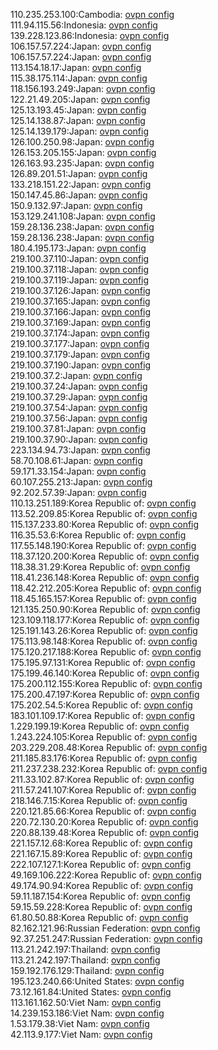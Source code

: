 110.235.253.100:Cambodia: [ovpn config](vpn/110_235_253_100.ovpn)  
111.94.115.56:Indonesia: [ovpn config](vpn/111_94_115_56.ovpn)  
139.228.123.86:Indonesia: [ovpn config](vpn/139_228_123_86.ovpn)  
106.157.57.224:Japan: [ovpn config](vpn/106_157_57_224.ovpn)  
106.157.57.224:Japan: [ovpn config](vpn/106_157_57_224.ovpn)  
113.154.18.17:Japan: [ovpn config](vpn/113_154_18_17.ovpn)  
115.38.175.114:Japan: [ovpn config](vpn/115_38_175_114.ovpn)  
118.156.193.249:Japan: [ovpn config](vpn/118_156_193_249.ovpn)  
122.21.49.205:Japan: [ovpn config](vpn/122_21_49_205.ovpn)  
125.13.193.45:Japan: [ovpn config](vpn/125_13_193_45.ovpn)  
125.14.138.87:Japan: [ovpn config](vpn/125_14_138_87.ovpn)  
125.14.139.179:Japan: [ovpn config](vpn/125_14_139_179.ovpn)  
126.100.250.98:Japan: [ovpn config](vpn/126_100_250_98.ovpn)  
126.153.205.155:Japan: [ovpn config](vpn/126_153_205_155.ovpn)  
126.163.93.235:Japan: [ovpn config](vpn/126_163_93_235.ovpn)  
126.89.201.51:Japan: [ovpn config](vpn/126_89_201_51.ovpn)  
133.218.151.22:Japan: [ovpn config](vpn/133_218_151_22.ovpn)  
150.147.45.86:Japan: [ovpn config](vpn/150_147_45_86.ovpn)  
150.9.132.97:Japan: [ovpn config](vpn/150_9_132_97.ovpn)  
153.129.241.108:Japan: [ovpn config](vpn/153_129_241_108.ovpn)  
159.28.136.238:Japan: [ovpn config](vpn/159_28_136_238.ovpn)  
159.28.136.238:Japan: [ovpn config](vpn/159_28_136_238.ovpn)  
180.4.195.173:Japan: [ovpn config](vpn/180_4_195_173.ovpn)  
219.100.37.110:Japan: [ovpn config](vpn/219_100_37_110.ovpn)  
219.100.37.118:Japan: [ovpn config](vpn/219_100_37_118.ovpn)  
219.100.37.119:Japan: [ovpn config](vpn/219_100_37_119.ovpn)  
219.100.37.126:Japan: [ovpn config](vpn/219_100_37_126.ovpn)  
219.100.37.165:Japan: [ovpn config](vpn/219_100_37_165.ovpn)  
219.100.37.166:Japan: [ovpn config](vpn/219_100_37_166.ovpn)  
219.100.37.169:Japan: [ovpn config](vpn/219_100_37_169.ovpn)  
219.100.37.174:Japan: [ovpn config](vpn/219_100_37_174.ovpn)  
219.100.37.177:Japan: [ovpn config](vpn/219_100_37_177.ovpn)  
219.100.37.179:Japan: [ovpn config](vpn/219_100_37_179.ovpn)  
219.100.37.190:Japan: [ovpn config](vpn/219_100_37_190.ovpn)  
219.100.37.2:Japan: [ovpn config](vpn/219_100_37_2.ovpn)  
219.100.37.24:Japan: [ovpn config](vpn/219_100_37_24.ovpn)  
219.100.37.29:Japan: [ovpn config](vpn/219_100_37_29.ovpn)  
219.100.37.54:Japan: [ovpn config](vpn/219_100_37_54.ovpn)  
219.100.37.56:Japan: [ovpn config](vpn/219_100_37_56.ovpn)  
219.100.37.81:Japan: [ovpn config](vpn/219_100_37_81.ovpn)  
219.100.37.90:Japan: [ovpn config](vpn/219_100_37_90.ovpn)  
223.134.94.73:Japan: [ovpn config](vpn/223_134_94_73.ovpn)  
58.70.108.61:Japan: [ovpn config](vpn/58_70_108_61.ovpn)  
59.171.33.154:Japan: [ovpn config](vpn/59_171_33_154.ovpn)  
60.107.255.213:Japan: [ovpn config](vpn/60_107_255_213.ovpn)  
92.202.57.39:Japan: [ovpn config](vpn/92_202_57_39.ovpn)  
110.13.251.189:Korea Republic of: [ovpn config](vpn/110_13_251_189.ovpn)  
113.52.209.85:Korea Republic of: [ovpn config](vpn/113_52_209_85.ovpn)  
115.137.233.80:Korea Republic of: [ovpn config](vpn/115_137_233_80.ovpn)  
116.35.53.6:Korea Republic of: [ovpn config](vpn/116_35_53_6.ovpn)  
117.55.148.190:Korea Republic of: [ovpn config](vpn/117_55_148_190.ovpn)  
118.37.120.200:Korea Republic of: [ovpn config](vpn/118_37_120_200.ovpn)  
118.38.31.29:Korea Republic of: [ovpn config](vpn/118_38_31_29.ovpn)  
118.41.236.148:Korea Republic of: [ovpn config](vpn/118_41_236_148.ovpn)  
118.42.212.205:Korea Republic of: [ovpn config](vpn/118_42_212_205.ovpn)  
118.45.165.157:Korea Republic of: [ovpn config](vpn/118_45_165_157.ovpn)  
121.135.250.90:Korea Republic of: [ovpn config](vpn/121_135_250_90.ovpn)  
123.109.118.177:Korea Republic of: [ovpn config](vpn/123_109_118_177.ovpn)  
125.191.143.26:Korea Republic of: [ovpn config](vpn/125_191_143_26.ovpn)  
175.113.98.148:Korea Republic of: [ovpn config](vpn/175_113_98_148.ovpn)  
175.120.217.188:Korea Republic of: [ovpn config](vpn/175_120_217_188.ovpn)  
175.195.97.131:Korea Republic of: [ovpn config](vpn/175_195_97_131.ovpn)  
175.199.46.140:Korea Republic of: [ovpn config](vpn/175_199_46_140.ovpn)  
175.200.112.155:Korea Republic of: [ovpn config](vpn/175_200_112_155.ovpn)  
175.200.47.197:Korea Republic of: [ovpn config](vpn/175_200_47_197.ovpn)  
175.202.54.5:Korea Republic of: [ovpn config](vpn/175_202_54_5.ovpn)  
183.101.109.17:Korea Republic of: [ovpn config](vpn/183_101_109_17.ovpn)  
1.229.199.19:Korea Republic of: [ovpn config](vpn/1_229_199_19.ovpn)  
1.243.224.105:Korea Republic of: [ovpn config](vpn/1_243_224_105.ovpn)  
203.229.208.48:Korea Republic of: [ovpn config](vpn/203_229_208_48.ovpn)  
211.185.83.176:Korea Republic of: [ovpn config](vpn/211_185_83_176.ovpn)  
211.237.238.232:Korea Republic of: [ovpn config](vpn/211_237_238_232.ovpn)  
211.33.102.87:Korea Republic of: [ovpn config](vpn/211_33_102_87.ovpn)  
211.57.241.107:Korea Republic of: [ovpn config](vpn/211_57_241_107.ovpn)  
218.146.7.15:Korea Republic of: [ovpn config](vpn/218_146_7_15.ovpn)  
220.121.85.66:Korea Republic of: [ovpn config](vpn/220_121_85_66.ovpn)  
220.72.130.20:Korea Republic of: [ovpn config](vpn/220_72_130_20.ovpn)  
220.88.139.48:Korea Republic of: [ovpn config](vpn/220_88_139_48.ovpn)  
221.157.12.68:Korea Republic of: [ovpn config](vpn/221_157_12_68.ovpn)  
221.167.15.89:Korea Republic of: [ovpn config](vpn/221_167_15_89.ovpn)  
222.107.127.1:Korea Republic of: [ovpn config](vpn/222_107_127_1.ovpn)  
49.169.106.222:Korea Republic of: [ovpn config](vpn/49_169_106_222.ovpn)  
49.174.90.94:Korea Republic of: [ovpn config](vpn/49_174_90_94.ovpn)  
59.11.187.154:Korea Republic of: [ovpn config](vpn/59_11_187_154.ovpn)  
59.15.59.228:Korea Republic of: [ovpn config](vpn/59_15_59_228.ovpn)  
61.80.50.88:Korea Republic of: [ovpn config](vpn/61_80_50_88.ovpn)  
82.162.121.96:Russian Federation: [ovpn config](vpn/82_162_121_96.ovpn)  
92.37.251.247:Russian Federation: [ovpn config](vpn/92_37_251_247.ovpn)  
113.21.242.197:Thailand: [ovpn config](vpn/113_21_242_197.ovpn)  
113.21.242.197:Thailand: [ovpn config](vpn/113_21_242_197.ovpn)  
159.192.176.129:Thailand: [ovpn config](vpn/159_192_176_129.ovpn)  
195.123.240.66:United States: [ovpn config](vpn/195_123_240_66.ovpn)  
73.12.161.84:United States: [ovpn config](vpn/73_12_161_84.ovpn)  
113.161.162.50:Viet Nam: [ovpn config](vpn/113_161_162_50.ovpn)  
14.239.153.186:Viet Nam: [ovpn config](vpn/14_239_153_186.ovpn)  
1.53.179.38:Viet Nam: [ovpn config](vpn/1_53_179_38.ovpn)  
42.113.9.177:Viet Nam: [ovpn config](vpn/42_113_9_177.ovpn)  
